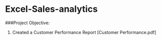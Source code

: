 # Excel-Sales-analytics
###Project Objective:
 1. Created a Customer Performance Report [Customer Performance.pdf]
